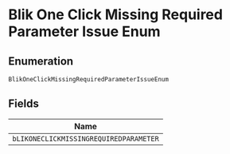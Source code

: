 
# Blik One Click Missing Required Parameter Issue Enum

## Enumeration

`BlikOneClickMissingRequiredParameterIssueEnum`

## Fields

| Name |
|  --- |
| `bLIKONECLICKMISSINGREQUIREDPARAMETER` |

